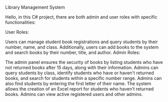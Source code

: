 Library Management System

Hello, in this C# project, there are both admin and user roles with specific functionalities:

User Roles:

Users can manage student book registrations and query students by their number, name, and class.
Additionally, users can add books to the system and search books by their number, title, and author.
Admin Roles:

The admin panel ensures the security of books by listing students who have not returned books after 15 days, along with their information.
Admins can query students by class, identify students who have or haven't returned books, and search for students within a specific number range.
Admins can also find students by entering the first letter of their name.
The system allows the creation of an Excel report for students who haven’t returned books.
Admins can view active registered users and other admins.
